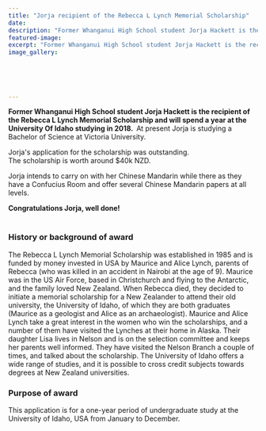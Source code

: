 ```yaml
---
title: "Jorja recipient of the Rebecca L Lynch Memorial Scholarship"
date: 
description: "Former Whanganui High School student Jorja Hackett is the recipient of the Rebecca L Lynch Memorial Scholarship..."
featured-image: 
excerpt: "Former Whanganui High School student Jorja Hackett is the recipient of the Rebecca L Lynch Memorial Scholarship and will spend a year at the University Of Idaho studying in 2018."
image_gallery:
	
	
	
	
	
---
```


<p><strong>Former Whanganui High School student Jorja Hackett is the&nbsp;recipient of the Rebecca L Lynch Memorial Scholarship and will spend a year at the University Of Idaho studying in 2018.&nbsp;&nbsp;</strong><span>At present Jorja is studying a Bachelor of Science at Victoria University.</span></p>
<p>Jorja's application for the scholarship was outstanding. <br />The scholarship is worth around $40k NZD.</p>
<p>Jorja intends to carry on with her Chinese Mandarin while there as they have a Confucius Room and offer several Chinese Mandarin papers at all levels.&nbsp;</p>
<p><strong>Congratulations Jorja, well done!</strong><br /><br /></p>
<h3>History or background of award</h3>
<p>The Rebecca L Lynch Memorial Scholarship was established in 1985 and is funded by money invested in USA by Maurice and Alice Lynch, parents of Rebecca (who was killed in an accident in Nairobi at the age of 9). Maurice was in the US Air Force, based in Christchurch and flying to the Antarctic, and the family loved New Zealand. When Rebecca died, they decided to initiate a memorial scholarship for a New Zealander to attend their old university, the University of Idaho, of which they are both graduates (Maurice as a geologist and Alice as an archaeologist). Maurice and Alice Lynch take a great interest in the women who win the scholarships, and a number of them have visited the Lynches at their home in Alaska. Their daughter Lisa lives in Nelson and is on the selection committee and keeps her parents well informed. They have visited the Nelson Branch a couple of times, and talked about the scholarship. The University of Idaho offers a wide range of studies, and it is possible to cross credit subjects towards degrees at New Zealand universities.</p>
<h3>Purpose of award</h3>
<p>This application is for a one-year period of undergraduate study at the University of Idaho, USA from January to December.</p>

